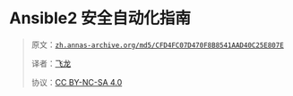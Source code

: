 # Ansible2 安全自动化指南

> 原文：[`zh.annas-archive.org/md5/CFD4FC07D470F8B8541AAD40C25E807E`](https://zh.annas-archive.org/md5/CFD4FC07D470F8B8541AAD40C25E807E)
> 
> 译者：[飞龙](https://github.com/wizardforcel)
> 
> 协议：[CC BY-NC-SA 4.0](http://creativecommons.org/licenses/by-nc-sa/4.0/)